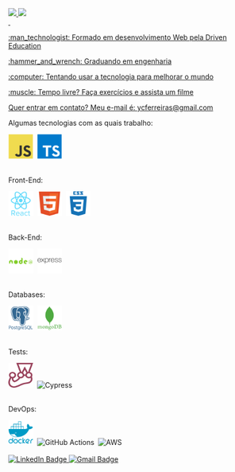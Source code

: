 <div>
  <a href="https://github.com/KayckSchuenck">
    <img height="180em" src="https://github-readme-stats.vercel.app/api/top-langs/?username=KayckSchuenck&layout=compact&langs_count=7&theme=dracula"/>
    <img height="180em" src="https://github-readme-stats.vercel.app/api?username=KayckSchuenck&show_icons=true&theme=dracula&include_all_commits=true&count_private=true"/>
</div>
&nbsp;
 
  <p>:man_technologist: Formado em desenvolvimento Web pela Driven Education</p>
  <p>:hammer_and_wrench: Graduando em engenharia</p>
  <p>:computer: Tentando usar a tecnologia para melhorar o mundo</p>
  <p>:muscle: Tempo livre? Faça exercícios e assista um filme </p>
  
  Quer entrar em contato? Meu e-mail é: ycferreiras@gmail.com  &nbsp;
  
  <p>Algumas tecnologias com as quais trabalho:</p>
  
  <div>
  <img src="https://github.com/devicons/devicon/blob/master/icons/javascript/javascript-original.svg" title="JavaScript" alt="JavaScript" width="50" height="50"/>&nbsp;
  <img src="https://github.com/devicons/devicon/blob/master/icons/typescript/typescript-original.svg" title="TypeScript" alt="TypeScript" width="50" height="50"/>&nbsp;
  </div>
  &nbsp;
  
  Front-End:
  <div>
   <img src="https://github.com/devicons/devicon/blob/master/icons/react/react-original-wordmark.svg" title="React" alt="React" width="50" height="50"/>&nbsp;
   <img src="https://github.com/devicons/devicon/blob/master/icons/html5/html5-original.svg" title="HTML5" alt="HTML" width="50" height="50"/>&nbsp;
   <img src="https://github.com/devicons/devicon/blob/master/icons/css3/css3-plain-wordmark.svg"  title="CSS3" alt="CSS" width="50" height="50"/>&nbsp;
  </div>
  &nbsp;
  
  Back-End:
  <div>
  <img src="https://github.com/devicons/devicon/blob/master/icons/nodejs/nodejs-plain-wordmark.svg" title="NodeJS" alt="NodeJS" width="50" height="50"/>&nbsp
  <img src="https://github.com/devicons/devicon/blob/master/icons/express/express-original-wordmark.svg" title="Express" alt="Express" width="50" height="50"/>&nbsp;
  </div>
  &nbsp;
  
  Databases:
  <div>
  <img src="https://github.com/devicons/devicon/blob/master/icons/postgresql/postgresql-plain-wordmark.svg" title="PostgreSQL" alt="PostgreSQL" width="50" height="50"/>&nbsp;
  <img src="https://github.com/devicons/devicon/blob/master/icons/mongodb/mongodb-plain-wordmark.svg" title="MongoDb" alt="MongoDb" width="50" height="50"/>&nbsp;
  </div>
  &nbsp;
  
  Tests:
  <div>
  <img src="https://github.com/devicons/devicon/blob/master/icons/jest/jest-plain.svg" title="Jest" alt="Jest" width="50" height="50"/>&nbsp;
  <img src="https://cdn.icon-icons.com/icons2/2107/PNG/512/file_type_cypress_icon_130654.png" title="Cypress" alt="Cypress" width="50" height="50"/>&nbsp;<br/>
  </div>
  &nbsp;
  
  DevOps:
  <div>
  <img src="https://github.com/devicons/devicon/blob/master/icons/docker/docker-plain-wordmark.svg" title="Docker" alt="Docker" width="50" height="50"/>&nbsp;
    <img src="https://avatars.githubusercontent.com/u/44036562?s=200&v=4" title="GitHub Actions" alt="GitHub Actions" width="50" height="50"/>&nbsp;
    <img src="https://cdn.icon-icons.com/icons2/2407/PNG/512/aws_icon_146074.png" title="AWS" alt="AWS" width="50" height="50"/>&nbsp;
  </div>
&nbsp;

  
   <div id="badges">
  <a href="https://www.linkedin.com/in/kayck-schuenck/">
    <img src="https://img.shields.io/badge/LinkedIn-blue?style=for-the-badge&logo=linkedin&logoColor=white" alt="LinkedIn Badge"/>
  </a>
  <a href="mailto:ycferreiras@gmail.com">
    <img src="https://img.shields.io/badge/Gmail-red?logo=gmail&logoColor=white&style=for-the-badge" alt="Gmail Badge"/>
  </a>
</div>
